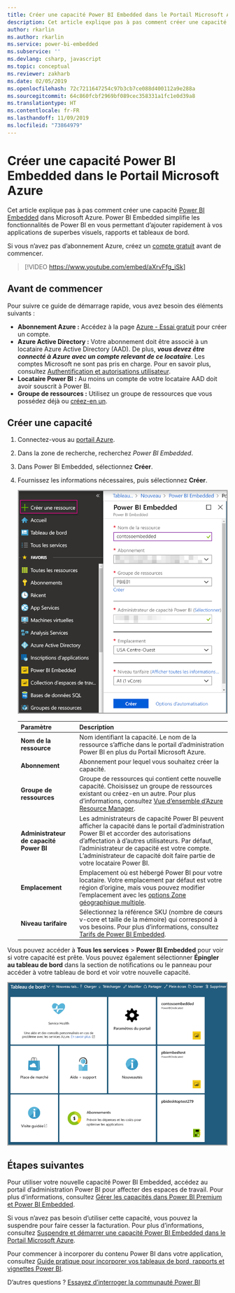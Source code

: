 ```yaml
---
title: Créer une capacité Power BI Embedded dans le Portail Microsoft Azure | Microsoft Docs
description: Cet article explique pas à pas comment créer une capacité Power BI Embedded dans Microsoft Azure.
author: rkarlin
ms.author: rkarlin
ms.service: power-bi-embedded
ms.subservice: ''
ms.devlang: csharp, javascript
ms.topic: conceptual
ms.reviewer: zakharb
ms.date: 02/05/2019
ms.openlocfilehash: 72c7211647254c97b3cb7ce088d400112a9e288a
ms.sourcegitcommit: 64c860fcbf2969bf089cec358331a1fc1e0d39a8
ms.translationtype: HT
ms.contentlocale: fr-FR
ms.lasthandoff: 11/09/2019
ms.locfileid: "73864979"
---
```

# <a name="create-power-bi-embedded-capacity-in-the-azure-portal"></a>Créer une capacité Power BI Embedded dans le Portail Microsoft Azure

Cet article explique pas à pas comment créer une capacité [Power BI Embedded](azure-pbie-what-is-power-bi-embedded.md) dans Microsoft Azure. Power BI Embedded simplifie les fonctionnalités de Power BI en vous permettant d’ajouter rapidement à vos applications de superbes visuels, rapports et tableaux de bord.

Si vous n’avez pas d’abonnement Azure, créez un [compte gratuit](https://azure.microsoft.com/free/) avant de commencer.

> [!VIDEO https://www.youtube.com/embed/aXrvFfg_iSk]

## <a name="before-you-begin"></a>Avant de commencer

Pour suivre ce guide de démarrage rapide, vous avez besoin des éléments suivants :

* **Abonnement Azure :** Accédez à la page [Azure - Essai gratuit](https://azure.microsoft.com/free/) pour créer un compte.
* **Azure Active Directory :** Votre abonnement doit être associé à un locataire Azure Active Directory (AAD). De plus, ***vous devez être connecté à Azure avec un compte relevant de ce locataire***. Les comptes Microsoft ne sont pas pris en charge. Pour en savoir plus, consultez [Authentification et autorisations utilisateur](https://docs.microsoft.com/azure/analysis-services/analysis-services-manage-users).
* **Locataire Power BI :** Au moins un compte de votre locataire AAD doit avoir souscrit à Power BI.
* **Groupe de ressources :** Utilisez un groupe de ressources que vous possédez déjà ou [créez-en un](https://docs.microsoft.com/azure/azure-resource-manager/resource-group-overview).

## <a name="create-a-capacity"></a>Créer une capacité

1. Connectez-vous au [portail Azure](https://portal.azure.com/).

2. Dans la zone de recherche, recherchez *Power BI Embedded*.

3. Dans Power BI Embedded, sélectionnez **Créer**.

4. Fournissez les informations nécessaires, puis sélectionnez **Créer**.

    ![Champs à renseigner pour créer une capacité](media/azure-pbie-create-capacity/azure-portal-create-power-bi-embedded.png)

    |Paramètre |Description |
    |---------|---------|
    |**Nom de la ressource**|Nom identifiant la capacité. Le nom de la ressource s’affiche dans le portail d’administration Power BI en plus du Portail Microsoft Azure.|
    |**Abonnement**|Abonnement pour lequel vous souhaitez créer la capacité.|
    |**Groupe de ressources**|Groupe de ressources qui contient cette nouvelle capacité. Choisissez un groupe de ressources existant ou créez-en un autre. Pour plus d’informations, consultez [Vue d’ensemble d’Azure Resource Manager](https://docs.microsoft.com/azure/azure-resource-manager/resource-group-overview).|
    |**Administrateur de capacité Power BI**|Les administrateurs de capacité Power BI peuvent afficher la capacité dans le portail d’administration Power BI et accorder des autorisations d’affectation à d’autres utilisateurs. Par défaut, l’administrateur de capacité est votre compte. L’administrateur de capacité doit faire partie de votre locataire Power BI.|
    |**Emplacement**|Emplacement où est hébergé Power BI pour votre locataire. Votre emplacement par défaut est votre région d’origine, mais vous pouvez modifier l’emplacement avec les [options Zone géographique multiple](embedded-multi-geo.md).
    |**Niveau tarifaire**|Sélectionnez la référence SKU (nombre de cœurs v-core et taille de la mémoire) qui correspond à vos besoins.  Pour plus d’informations, consultez [Tarifs de Power BI Embedded](https://azure.microsoft.com/pricing/details/power-bi-embedded/).|

Vous pouvez accéder à **Tous les services** > **Power BI Embedded** pour voir si votre capacité est prête. Vous pouvez également sélectionner **Épingler au tableau de bord** dans la section de notifications ou le panneau pour accéder à votre tableau de bord et voir votre nouvelle capacité.

![Tableau de bord du Portail Microsoft Azure avec une capacité Power BI Embedded](media/azure-pbie-create-capacity/azure-portal-dashboard.png)

## <a name="next-steps"></a>Étapes suivantes

Pour utiliser votre nouvelle capacité Power BI Embedded, accédez au portail d’administration Power BI pour affecter des espaces de travail. Pour plus d’informations, consultez [Gérer les capacités dans Power BI Premium et Power BI Embedded](https://powerbi.microsoft.com/documentation/powerbi-admin-premium-manage/).

Si vous n’avez pas besoin d’utiliser cette capacité, vous pouvez la suspendre pour faire cesser la facturation. Pour plus d’informations, consultez [Suspendre et démarrer une capacité Power BI Embedded dans le Portail Microsoft Azure](azure-pbie-pause-start.md).

Pour commencer à incorporer du contenu Power BI dans votre application, consultez [Guide pratique pour incorporer vos tableaux de bord, rapports et vignettes Power BI](https://powerbi.microsoft.com/documentation/powerbi-developer-embedding-content/).

D’autres questions ? [Essayez d’interroger la communauté Power BI](https://community.powerbi.com/)
